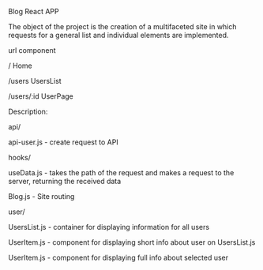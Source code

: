 Blog React APP

The object of the project is the creation of a multifaceted site in which requests for a general list and individual elements are implemented.

url	component

  /	Home
  
  /users	UsersList
  
  /users/:id	UserPage

Description:

api/

api-user.js - create request to API

hooks/

useData.js - takes the path of the request and makes a request to the server, returning the received data

Blog.js - Site routing

user/

UsersList.js - container for displaying information for all users

UserItem.js - component for displaying short info about user on UsersList.js

UserItem.js - component for displaying full info about selected user
